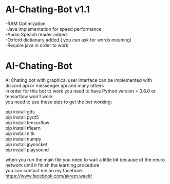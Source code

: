 # AI-Chating-Bot v1.1
-RAM Optimization  
-Java implementation for speed performance  
-Audio Speach reader added  
-Oxford dictionary added ( you can ask for words meaning)  
-Require java in order to work  

# AI-Chating-Bot  
Ai Chating bot with graphical user interface can be implemented with discord api or messenger api and many others  
in order for this bot to work you need to have Python version = 3.6.0 or tensorflow won't work  
you need to use these pips to get the bot working:
  
pip install gtts   
pip install pyqt5  
pip install tensorflow  
pip install tflearn  
pip install nltk  
pip install numpy  
pip install jpysocket  
pip install playsound  

when you run the main file you need to wait a little bit because of the neuro network until it finish the learning procedure  
you can contact me on my facebook https://www.facebook.com/akrem.waeir/
